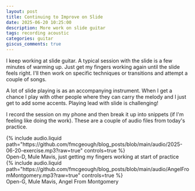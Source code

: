 ```yaml
---
layout: post
title: Continuing to Improve on Slide
date: 2025-06-20 10:25:00
description: More work on slide guitar
tags: recording acoustic
categories: guitar
giscus_comments: true
---
```


I keep working at slide guitar. A typical session with the slide is a few minutes of warming up. Just get my fingers working again until the slide feels right. I'll then work on specific techniques or transitions and attempt a couple of songs.

A lot of slide playing is as an accompanying instrument. When I get a chance I play with other people where they can carry the melody and I just get to add some accents. Playing lead with slide is challenging!

I record the session on my phone and then break it up into snippets (if I'm feeling like doing the work). These are a couple of audio files from today's practice.

<div class="row mt-3">
    <div class="col-sm mt-3 mt-md-0">
        {% include audio.liquid path="https://github.com/fmcgeough/blog_posts/blob/main/audio/2025-06-20-exercise.mp3?raw=true" controls=true %}
    </div>
</div>
<div class="caption">
    Open-D, Mule Mavis, just getting my fingers working at start of practice
</div>

<div class="row mt-3">
    <div class="col-sm mt-3 mt-md-0">
        {% include audio.liquid path="https://github.com/fmcgeough/blog_posts/blob/main/audio/AngelFromMontgomery.mp3?raw=true" controls=true %}
    </div>
</div>
<div class="caption">
    Open-G, Mule Mavis, Angel From Montgomery
</div>
